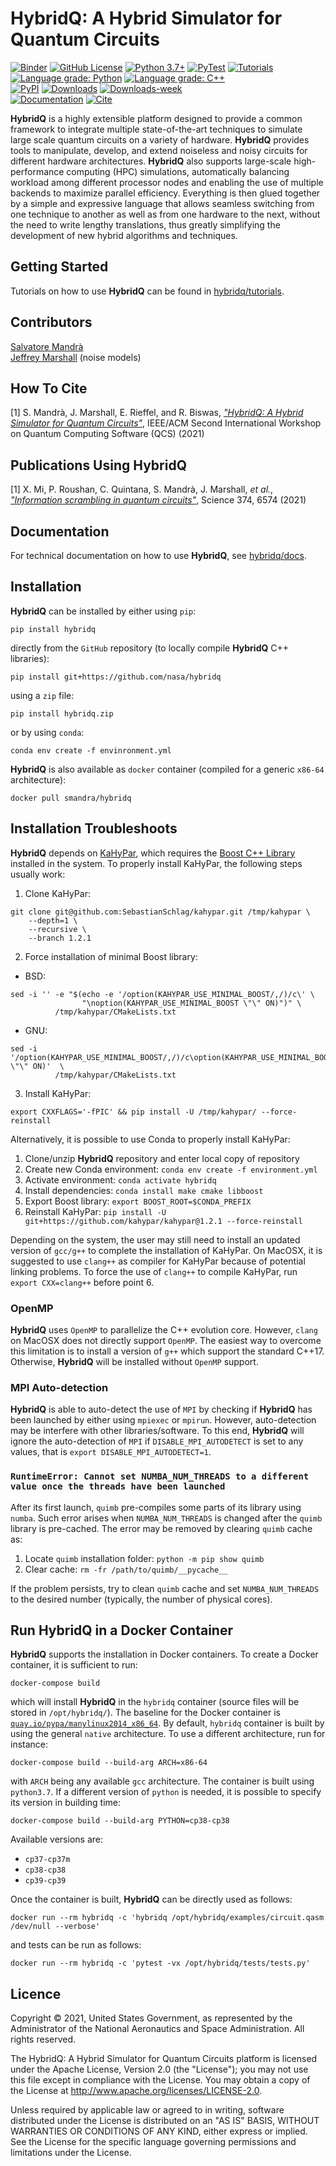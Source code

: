 # HybridQ: A Hybrid Simulator for Quantum Circuits

[![Binder](https://mybinder.org/badge_logo.svg)](https://mybinder.org/v2/gh/nasa/hybridq/main)
[![GitHub License](https://img.shields.io/badge/License-Apache-green)](https://github.com/nasa/hybridq/blob/main/LICENSE)
[![Python 3.7+](https://img.shields.io/badge/Python-3.7%2B-success)]()
[![PyTest](https://github.com/nasa/hybridq/actions/workflows/python-pytest.yml/badge.svg)](https://github.com/nasa/hybridq/actions/workflows/python-pytest.yml)
[![Tutorials](https://github.com/nasa/hybridq/actions/workflows/python-tutorials.yml/badge.svg)](https://github.com/nasa/hybridq/tree/main/tutorials)<br>
[![Language grade: Python](https://img.shields.io/lgtm/grade/python/g/nasa/hybridq.svg?logo=lgtm&logoWidth=18)](https://lgtm.com/projects/g/nasa/hybridq/context:python)
[![Language grade: C++](https://img.shields.io/lgtm/grade/cpp/g/nasa/hybridq.svg?logo=lgtm&logoWidth=18)](https://lgtm.com/projects/g/nasa/hybridq/context:cpp)<br>
[![PyPI](https://img.shields.io/pypi/v/hybridq.svg)](https://pypi.org/project/hybridq/#description)
[![Downloads](https://static.pepy.tech/personalized-badge/hybridq?period=total&units=international_system&left_color=gray&right_color=orange&left_text=downloads)](https://pepy.tech/project/hybridq)
[![Downloads-week](https://static.pepy.tech/personalized-badge/hybridq?period=week&units=international_system&left_color=grey&right_color=orange&left_text=downloads/week)](https://pepy.tech/project/hybridq)<br>
[![Documentation](https://img.shields.io/static/v1?label=documentation&message=https://nasa.github.io/hybridq&color=success)](https://nasa.github.io/hybridq)
[![Cite](https://img.shields.io/static/v1?label=cite&message=IEEE/ACM%20(QCS)&color=success)](https://doi.org/10.1109/QCS54837.2021.00015)

**HybridQ** is a highly extensible platform designed to provide a common framework
to integrate multiple state-of-the-art techniques to simulate large scale
quantum circuits on a variety of hardware. **HybridQ** provides tools to manipulate,
develop, and extend noiseless and noisy circuits for different hardware
architectures. **HybridQ** also supports large-scale high-performance computing (HPC)
simulations, automatically balancing workload among different processor nodes
and enabling the use of multiple backends to maximize parallel efficiency.
Everything is then glued together by a simple and expressive language that
allows seamless switching from one technique to another as well as from one
hardware to the next, without the need to write lengthy translations, thus
greatly simplifying the development of new hybrid algorithms and techniques.

## Getting Started

Tutorials on how to use **HybridQ** can be found in
[hybridq/tutorials](https://github.com/nasa/hybridq/tree/main/tutorials).

## Contributors

[Salvatore Mandrà](https://github.com/s-mandra)<br>
[Jeffrey Marshall](https://github.com/jsmarsha11) (noise models)<br>

## How To Cite

[1] S. Mandrà, J. Marshall, E. Rieffel, and R. Biswas, [*"HybridQ: A Hybrid
Simulator for Quantum Circuits"*](https://doi.org/10.1109/QCS54837.2021.00015), 
IEEE/ACM Second International Workshop on Quantum Computing Software (QCS) (2021)

## Publications Using **HybridQ**

[1] X. Mi, P. Roushan, C. Quintana, S. Mandrà, J. Marshall, *et al.*, 
[*"Information scrambling in quantum circuits"*](https://doi.org/10.1126/science.abg5029),
Science 374, 6574 (2021)

## Documentation

For technical documentation on how to use **HybridQ**, see [hybridq/docs](https://github.com/nasa/hybridq/tree/main/docs).

## Installation

**HybridQ** can be installed by either using `pip`:
```
pip install hybridq
```
directly from the `GitHub` repository (to locally compile **HybridQ** C++
libraries):
```
pip install git+https://github.com/nasa/hybridq
```
using a `zip` file:
```
pip install hybridq.zip
```
or by using `conda`:
```
conda env create -f envinronment.yml
```

**HybridQ** is also available as `docker` container (compiled for a generic
`x86-64` architecture):
```
docker pull smandra/hybridq
```

## Installation Troubleshoots

**HybridQ** depends on [KaHyPar](https://github.com/kahypar/kahypar), which
requires the [Boost C++ Library](https://www.boost.org/) installed in the
system. To properly install KaHyPar, the following steps usually work:

1. Clone KaHyPar: 
```
git clone git@github.com:SebastianSchlag/kahypar.git /tmp/kahypar \
    --depth=1 \
    --recursive \
    --branch 1.2.1
```
2. Force installation of minimal Boost library:
* BSD:
```
sed -i '' -e "$(echo -e '/option(KAHYPAR_USE_MINIMAL_BOOST/,/)/c\' \
                "\noption(KAHYPAR_USE_MINIMAL_BOOST \"\" ON)")" \
          /tmp/kahypar/CMakeLists.txt
```
* GNU:
```
sed -i '/option(KAHYPAR_USE_MINIMAL_BOOST/,/)/c\option(KAHYPAR_USE_MINIMAL_BOOST \"\" ON)'  \
          /tmp/kahypar/CMakeLists.txt
```
3. Install KaHyPar:
```
export CXXFLAGS='-fPIC' && pip install -U /tmp/kahypar/ --force-reinstall
```

Alternatively, it is possible to use Conda to properly install KaHyPar:

1. Clone/unzip **HybridQ** repository and enter local copy of repository
2. Create new Conda environment: `conda env create -f environment.yml`
3. Activate environment: `conda activate hybridq`
4. Install dependencies: `conda install make cmake libboost`
5. Export Boost library: `export BOOST_ROOT=$CONDA_PREFIX`
6. Reinstall KaHyPar: `pip install -U git+https://github.com/kahypar/kahypar@1.2.1 --force-reinstall`

Depending on the system, the user may still need to install an updated version
of `gcc/g++` to complete the installation of KaHyPar. On MacOSX, it is suggested to use
`clang++` as compiler for KaHyPar because of potential linking problems. To force
the use of `clang++` to compile KaHyPar, run `export CXX=clang++` before point 6.

### OpenMP

**HybridQ** uses `OpenMP` to parallelize the C++ evolution core. However,
`clang` on MacOSX does not directly support `OpenMP`. The easiest way to
overcome this limitation is to install a version of `g++` which support the
standard C++17. Otherwise, **HybridQ** will be installed without `OpenMP`
support.

### MPI Auto-detection

**HybridQ** is able to auto-detect the use of `MPI` by checking if **HybridQ**
has been launched by either using `mpiexec` or `mpirun`. However, auto-detection
may be interfere with other libraries/software. To this end, **HybridQ** will ignore
the auto-detection of `MPI` if `DISABLE_MPI_AUTODETECT` is set to any values, that
is `export DISABLE_MPI_AUTODETECT=1`.

### `RuntimeError: Cannot set NUMBA_NUM_THREADS to a different value once the threads have been launched`

After its first launch, `quimb` pre-compiles some parts of its library using
`numba`. Such error arises when `NUMBA_NUM_THREADS` is changed after the `quimb`
library is pre-cached. The error may be removed by clearing `quimb` cache as:

1. Locate `quimb` installation folder: `python -m pip show quimb`
2. Clear cache: `rm -fr /path/to/quimb/__pycache__`

If the problem persists, try to clean `quimb` cache and set `NUMBA_NUM_THREADS`
to the desired number (typically, the number of physical cores).

## Run HybridQ in a Docker Container

**HybridQ** supports the installation in Docker containers. To create a Docker
container, it is sufficient to run:
```
docker-compose build
```
which will install **HybridQ** in the `hybridq` container (source files will be
stored in `/opt/hybridq/`). The baseline for the Docker container is
[`quay.io/pypa/manylinux2014_x86_64`](https://github.com/pypa/manylinux).  By
default, `hybridq` container is built by using the general `native`
architecture.  To use a different architecture, run for instance:
```
docker-compose build --build-arg ARCH=x86-64
```
with `ARCH` being any available `gcc` architecture. The container is built using
`python3.7`. If a different version of `python` is needed, it is possible to
specify its version in building time:
```
docker-compose build --build-arg PYTHON=cp38-cp38
```
Available versions are:
* `cp37-cp37m`
* `cp38-cp38`
* `cp39-cp39`

Once the container is built, **HybridQ** can be directly used as follows:
```
docker run --rm hybridq -c 'hybridq /opt/hybridq/examples/circuit.qasm /dev/null --verbose'
```
and tests can be run as follows:
```
docker run --rm hybridq -c 'pytest -vx /opt/hybridq/tests/tests.py'
```

## Licence

Copyright © 2021, United States Government, as represented by the Administrator
of the National Aeronautics and Space Administration. All rights reserved.

The HybridQ: A Hybrid Simulator for Quantum Circuits platform is licensed under
the Apache License, Version 2.0 (the "License"); you may not use this file
except in compliance with the License. You may obtain a copy of the License at
http://www.apache.org/licenses/LICENSE-2.0. 

Unless required by applicable law or agreed to in writing, software distributed
under the License is distributed on an "AS IS" BASIS, WITHOUT WARRANTIES OR
CONDITIONS OF ANY KIND, either express or implied. See the License for the
specific language governing permissions and limitations under the License.
